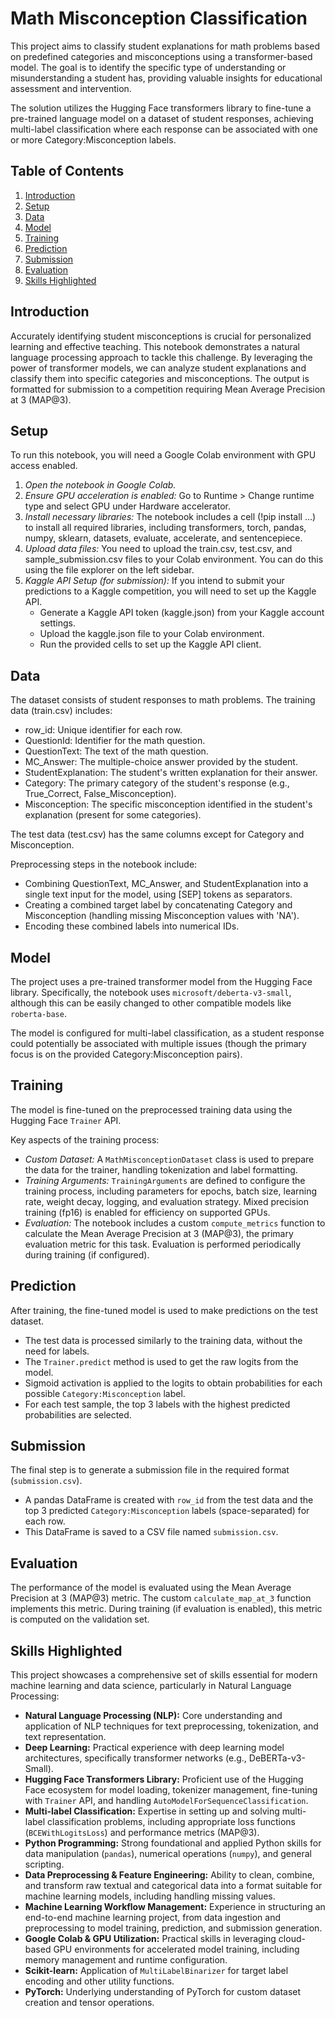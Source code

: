 # Math Misconception Classification

This project aims to classify student explanations for math problems based on predefined categories and misconceptions using a transformer-based model. The goal is to identify the specific type of understanding or misunderstanding a student has, providing valuable insights for educational assessment and intervention.

The solution utilizes the Hugging Face transformers library to fine-tune a pre-trained language model on a dataset of student responses, achieving multi-label classification where each response can be associated with one or more Category:Misconception labels.

## Table of Contents

1.  [Introduction](#introduction)
2.  [Setup](#setup)
3.  [Data](#data)
4.  [Model](#model)
5.  [Training](#training)
6.  [Prediction](#prediction)
7.  [Submission](#submission)
8.  [Evaluation](#evaluation)
9.  [Skills Highlighted](#skills-highlighted)

## Introduction

Accurately identifying student misconceptions is crucial for personalized learning and effective teaching. This notebook demonstrates a natural language processing approach to tackle this challenge. By leveraging the power of transformer models, we can analyze student explanations and classify them into specific categories and misconceptions. The output is formatted for submission to a competition requiring Mean Average Precision at 3 (MAP@3).

## Setup

To run this notebook, you will need a Google Colab environment with GPU access enabled.

1.  *Open the notebook in Google Colab.*
2.  *Ensure GPU acceleration is enabled:* Go to Runtime > Change runtime type and select GPU under Hardware accelerator.
3.  *Install necessary libraries:* The notebook includes a cell (!pip install ...) to install all required libraries, including transformers, torch, pandas, numpy, sklearn, datasets, evaluate, accelerate, and sentencepiece.
4.  *Upload data files:* You need to upload the train.csv, test.csv, and sample_submission.csv files to your Colab environment. You can do this using the file explorer on the left sidebar.
5.  *Kaggle API Setup (for submission):* If you intend to submit your predictions to a Kaggle competition, you will need to set up the Kaggle API.
    * Generate a Kaggle API token (kaggle.json) from your Kaggle account settings.
    * Upload the kaggle.json file to your Colab environment.
    * Run the provided cells to set up the Kaggle API client.

## Data

The dataset consists of student responses to math problems. The training data (train.csv) includes:

* row_id: Unique identifier for each row.
* QuestionId: Identifier for the math question.
* QuestionText: The text of the math question.
* MC_Answer: The multiple-choice answer provided by the student.
* StudentExplanation: The student's written explanation for their answer.
* Category: The primary category of the student's response (e.g., True_Correct, False_Misconception).
* Misconception: The specific misconception identified in the student's explanation (present for some categories).

The test data (test.csv) has the same columns except for Category and Misconception.

Preprocessing steps in the notebook include:

* Combining QuestionText, MC_Answer, and StudentExplanation into a single text input for the model, using [SEP] tokens as separators.
* Creating a combined target label by concatenating Category and Misconception (handling missing Misconception values with 'NA').
* Encoding these combined labels into numerical IDs.

## Model

The project uses a pre-trained transformer model from the Hugging Face library. Specifically, the notebook uses `microsoft/deberta-v3-small`, although this can be easily changed to other compatible models like `roberta-base`.

The model is configured for multi-label classification, as a student response could potentially be associated with multiple issues (though the primary focus is on the provided Category:Misconception pairs).

## Training

The model is fine-tuned on the preprocessed training data using the Hugging Face `Trainer` API.

Key aspects of the training process:

* *Custom Dataset:* A `MathMisconceptionDataset` class is used to prepare the data for the trainer, handling tokenization and label formatting.
* *Training Arguments:* `TrainingArguments` are defined to configure the training process, including parameters for epochs, batch size, learning rate, weight decay, logging, and evaluation strategy. Mixed precision training (fp16) is enabled for efficiency on supported GPUs.
* *Evaluation:* The notebook includes a custom `compute_metrics` function to calculate the Mean Average Precision at 3 (MAP@3), the primary evaluation metric for this task. Evaluation is performed periodically during training (if configured).

## Prediction

After training, the fine-tuned model is used to make predictions on the test dataset.

* The test data is processed similarly to the training data, without the need for labels.
* The `Trainer.predict` method is used to get the raw logits from the model.
* Sigmoid activation is applied to the logits to obtain probabilities for each possible `Category:Misconception` label.
* For each test sample, the top 3 labels with the highest predicted probabilities are selected.

## Submission

The final step is to generate a submission file in the required format (`submission.csv`).

* A pandas DataFrame is created with `row_id` from the test data and the top 3 predicted `Category:Misconception` labels (space-separated) for each row.
* This DataFrame is saved to a CSV file named `submission.csv`.

## Evaluation

The performance of the model is evaluated using the Mean Average Precision at 3 (MAP@3) metric. The custom `calculate_map_at_3` function implements this metric. During training (if evaluation is enabled), this metric is computed on the validation set.

## Skills Highlighted

This project showcases a comprehensive set of skills essential for modern machine learning and data science, particularly in Natural Language Processing:

* **Natural Language Processing (NLP):** Core understanding and application of NLP techniques for text preprocessing, tokenization, and text representation.
* **Deep Learning:** Practical experience with deep learning model architectures, specifically transformer networks (e.g., DeBERTa-v3-Small).
* **Hugging Face Transformers Library:** Proficient use of the Hugging Face ecosystem for model loading, tokenizer management, fine-tuning with `Trainer` API, and handling `AutoModelForSequenceClassification`.
* **Multi-label Classification:** Expertise in setting up and solving multi-label classification problems, including appropriate loss functions (`BCEWithLogitsLoss`) and performance metrics (MAP@3).
* **Python Programming:** Strong foundational and applied Python skills for data manipulation (`pandas`), numerical operations (`numpy`), and general scripting.
* **Data Preprocessing & Feature Engineering:** Ability to clean, combine, and transform raw textual and categorical data into a format suitable for machine learning models, including handling missing values.
* **Machine Learning Workflow Management:** Experience in structuring an end-to-end machine learning project, from data ingestion and preprocessing to model training, prediction, and submission generation.
* **Google Colab & GPU Utilization:** Practical skills in leveraging cloud-based GPU environments for accelerated model training, including memory management and runtime configuration.
* **Scikit-learn:** Application of `MultiLabelBinarizer` for target label encoding and other utility functions.
* **PyTorch:** Underlying understanding of PyTorch for custom dataset creation and tensor operations.
